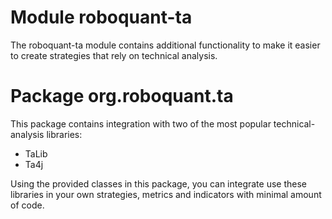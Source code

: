 # Module roboquant-ta

The roboquant-ta module contains additional functionality to make it easier to create strategies that rely on technical analysis.


# Package org.roboquant.ta
This package contains integration with two of the most popular technical-analysis libraries:

- TaLib
- Ta4j

Using the provided classes in this package, you can integrate use these libraries in your own strategies, metrics and indicators with minimal amount of code.

